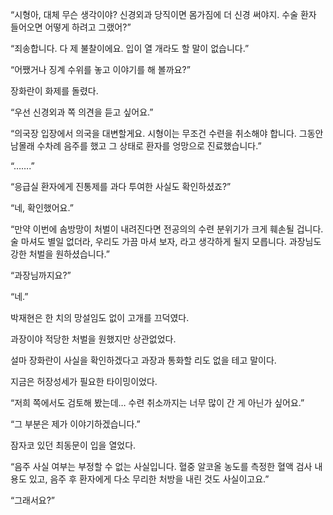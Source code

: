 “시형아, 대체 무슨 생각이야? 신경외과 당직이면 몸가짐에 더 신경 써야지. 수술 환자 들어오면 어떻게 하려고 그랬어?”

“죄송합니다. 다 제 불찰이에요. 입이 열 개라도 할 말이 없습니다.”

“어쨌거나 징계 수위를 놓고 이야기를 해 볼까요?”

장화란이 화제를 돌렸다.

“우선 신경외과 쪽 의견을 듣고 싶어요.”

“의국장 입장에서 의국을 대변할게요. 시형이는 무조건 수련을 취소해야 합니다. 그동안 남몰래 수차례 음주를 했고 그 상태로 환자를 엉망으로 진료했습니다.”

“…….”

“응급실 환자에게 진통제를 과다 투여한 사실도 확인하셨죠?”

“네, 확인했어요.”

“만약 이번에 솜방망이 처벌이 내려진다면 전공의의 수련 분위기가 크게 훼손될 겁니다. 술 마셔도 별일 없더라, 우리도 가끔 마셔 보자, 라고 생각하게 될지 모릅니다. 과장님도 강한 처벌을 원하셨습니다.”

“과장님까지요?”

“네.”

박재현은 한 치의 망설임도 없이 고개를 끄덕였다.

과장이야 적당한 처벌을 원했지만 상관없었다.

설마 장화란이 사실을 확인하겠다고 과장과 통화할 리도 없을 테고 말이다.

지금은 허장성세가 필요한 타이밍이었다.

“저희 쪽에서도 검토해 봤는데… 수련 취소까지는 너무 많이 간 게 아닌가 싶어요.”

“그 부분은 제가 이야기하겠습니다.”

잠자코 있던 최동문이 입을 열었다.

“음주 사실 여부는 부정할 수 없는 사실입니다. 혈중 알코올 농도를 측정한 혈액 검사 내용도 있고, 음주 후 환자에게 다소 무리한 처방을 내린 것도 사실이고요.”

“그래서요?”